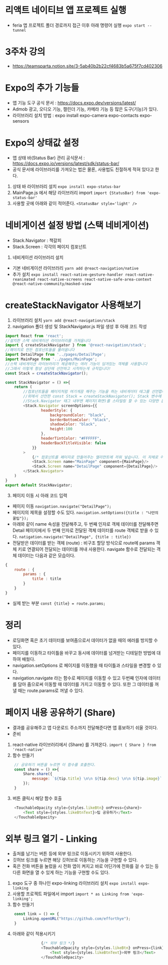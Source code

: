 # 리액트 네이티브 앱 프로젝트 실행
- feria 앱 프로젝트 폴더 경로까지 접근 이후 아래 명령어 실행
```expo start --tunnel```

# 3주차 강의
- https://teamsparta.notion.site/3-5ab40b2b22cf4683b5a675f7cd402306

# Expo의 추가 기능들
- 앱 기능 도구 공식 문서 : https://docs.expo.dev/versions/latest/
- Admob 광고, 오디오 기능, 캘린더 기능, 카메라 기능 등 많은 도구(기능)가 있다.
- 라이브러리 설치 방법 : expo install expo-camera expo-contacts expo-sensors

# Expo의 상태값 설정
- 앱 상태 바(Status Bar) 관리 공식문서 : https://docs.expo.io/versions/latest/sdk/status-bar/
- 공식 문서에 라이브러리를 가져오는 법은 물론, 사용법도 친절하게 적혀 있다고 한다.

1. 상태 바 라이브러리 설치
`expo install expo-status-bar`
2. MainPage.js 에서 해당 라이브러리 import
`import {StatusBar} from 'expo-status-bar'`
3. 사용할 곳에 아래와 같이 적어준다.
`<StatusBar style='light' />`

# 네비게이션 설정 방법 (스택 네비게이션)
- Stack.Navigator : 책갈피
- Stack.Screen : 각각의 페이지 컴포넌트
1. 네비게이션 라이브러리 설치
- 기본 네비게이션 라이브러리
`yarn add @react-navigation/native`
- 추가 설치
`expo install react-native-gesture-handler react-native-reanimated react-native-screens react-native-safe-area-context @react-native-community/masked-view`

# createStackNavigator 사용해보기
1. 라이브러리 설치
`yarn add @react-navigation/stack`
2. navigation 폴더 생성 및 StackNavigator.js 파일 생성 후 아래 코드 작성
```js
import React from 'react';
//설치한 스택 네비게이션 라이브러리를 가져옵니다
import { createStackNavigator } from '@react-navigation/stack';
//페이지로 만든 컴포넌트들을 불러옵니다
import DetailPage from '../pages/DetailPage';
import MainPage from '../pages/MainPage';
//스택 네비게이션 라이브러리가 제공해주는 여러 기능이 담겨있는 객체를 사용합니다
//그래서 이렇게 항상 상단에 선언하고 시작하는게 규칙입니다!
const Stack = createStackNavigator();

const StackNavigator = () =>{
    return (
        //컴포넌트들을 페이지처럼 여기게끔 해주는 기능을 하는 네비게이터 태그를 선언합니다.
        //위에서 선언한 const Stack = createStackNavigator(); Stack 변수에 들어있는 태그를 꺼내 사용합니다.
        //Stack.Navigator 태그 내부엔 페이지(화면)를 스타일링 할 수 있는 다양한 옵션들이 담겨 있습니다.
        <Stack.Navigator screenOptions={{
                headerStyle: {
                    backgroundColor: "black",
                    borderBottomColor: "black",
                    shadowColor: "black",
                    height:100
                },
                headerTintColor: "#FFFFFF",
                headerBackTitleVisible: false
            }}
        >
            {/* 컴포넌트를 페이지로 만들어주는 엘리먼트에 끼워 넣습니다. 이 자체로 이제 페이지 기능을 합니다*/}
            <Stack.Screen name="MainPage" component={MainPage}/>
            <Stack.Screen name="DetailPage" component={DetailPage}/>
        </Stack.Navigator>
    )
}
export default StackNavigator;
```
3. 페이지 이동 시 아래 코드 입력
- 페이지 이동
`navigation.navigate("DetailPage");`
- 페이지의 제목을 설정할 수도 있다.
`navigation.setOptions({title : "나만의 꿀팁"});`
- 아래와 같이 name 속성을 전달해주고, 두 번째 인자로 객체 데이터를 전달해주면 Detail 페이지에서 두 번째 인자로 전달된 객체 데이터를 route 객체로 받을 수 있다.
`natigation.navigate("DetailPage", {title : title})`
- 전달받은 데이터를 받는 객체 (route) : 비구조 할당 방식으로 route에 params 객체 키로 연결되어 전달되는 데이터를 꺼내 사용한다. navigate 함수로 전달되는 객체 데이터는 다음과 같은 모습이다.
```js
{
    route : {
        params : {
            title : title
        }
    }
}
```
- 실제 받는 부분
`const {title} = route.params;`


# 정리
- 로딩화면 혹은 초기 데이터를 보여줌으로서 데이터가 없을 때의 에러를 방지할 수 있다.
- 페이지를 이동하고 타이틀을 바꾸고 동시에 데이터를 넘겨받는 디테일한 방법에 대하여 배웠다.
- navigation.setOptions 로 페이지를 이동했을 때 타이틀과 스타일을 변경할 수 있다.
- navigation.navigate 라는 함수로 페이지를 이동할 수 있고 두번째 인자에 데이터를 담아 줌으로써 이동할 때 데이터를 가지고 이동할 수 있다. 또한 그 데이터를 꺼낼 때는 route.params로 꺼낼 수 있다.


# 페이지 내용 공유하기 (Share)
- 결과를 공유해주고 앱 다운로드 주소까지 전달해준다면 앱 홍보하기 쉬울 것이다.
- 준비
1. react-native 라이브러리에서 {Share} 를 가져온다.
`import { Share } from 'react-native'`
2. 함수 만들기
```js
    // 공유하기 버튼을 누르면 이 함수를 호출한다.
    const share = () =>{
        Share.share({
            message: `${tip.title} \n\n ${tip.desc} \n\n ${tip.image}`,
        });
    }
```
3. 버튼 클릭시 해당 함수 호출
```js
    <TouchableOpacity style={styles.likeBtn} onPress={share}>
        <Text style={styles.likeBtnText}>팁 공유하기</Text>
    </TouchableOpacity>
```


# 외부 링크 열기 - Linking
- 출처를 남기는 버튼 등에 외부 링크로 이동시키기 위하여 사용한다.
- 깃허브 링크를 누르면 해당 깃허브로 이동하는 기능을 구현할 수 있다.
- 혹은 전화 버튼을 눌렀을 시 전화 앱이 켜지고 바로 어딘가에 전화를 걸 수 있는 등 다른 화면을 열 수 있게 하는 기능을 구현할 수도 있다.
1. expo 도구 중 하나인 expo-linking 라이브러리 설치
`expo install expo-linking`
2. 사용할 프로젝트 파일에서 import
`import * as Linking from 'expo-linking';`
3. 함수 만들기 
```js
    const link = () => {
        Linking.openURL("https://github.com/efforthye");
    }
```
4. 아래와 같이 적용시키기
```js
                {/* 외부 링크 */}
                <TouchableOpacity style={styles.likeBtn} onPress={link}>
                    <Text style={styles.likeBtnText}>외부 링크</Text>
                </TouchableOpacity>
```
